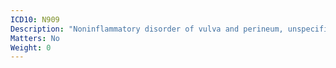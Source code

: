 ```yaml
---
ICD10: N909
Description: "Noninflammatory disorder of vulva and perineum, unspecified"
Matters: No
Weight: 0
---
```


